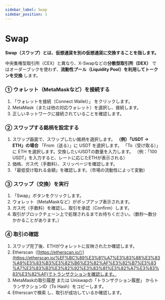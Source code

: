 ```yaml
---
sidebar_label: Swap
sidebar_position: 1
---
```


# Swap

**Swap（スワップ）とは、仮想通貨を別の仮想通貨に交換することを指します。**

中央集権型取引所（CEX）と異なり、X-Swapなどの**分散型取引所（DEX）** ではオーダーブックを使わず、**流動性プール（Liquidity Pool）を利用してトークンを交換** します。

### **① ウォレット（MetaMaskなど）を接続する**

1. 「ウォレットを接続（Connect Wallet）」 をクリックします。
2. MetaMask（または他の対応ウォレット）を選択し、接続します。
3. 正しいネットワークに接続されていることを確認します。

### **② スワップする銘柄を設定する**

1. スワップ画面で、スワップしたい銘柄を選択します。 **（例）「USDT → ETH」の場合** 「From（送る）」に USDT を選択します。 「To（受け取る）」に ETH を選択します。交換したいUSDTの数量を入力します。 （例：「100 USDT」を入力すると、レートに応じたETHが表示される）
2. 価格、ガス代（手数料）、スリッページを確認します。
3. 「最低受け取れる金額」を確認します。（市場の流動性によって変動）

### **③ スワップ（交換）を実行**

1. 「Swap」ボタンをクリックします。
2. ウォレット（MetaMaskなど）がポップアップ表示されます。
3. ガス代（手数料）を確認し、取引を承認（Confirm）します。
4. 取引がブロックチェーン上で処理されるまでお待ちください。（数秒～数分かかることがあります。）

### **④ 取引の確認**

1. スワップ完了後、ETHがウォレットに反映されたか確認します。
2. Etherscan（[https://etherscan.io/）](https://etherscan.io/%EF%BC%89%E3%81%A7%E3%83%88%E3%83%A9%E3%83%B3%E3%82%B6%E3%82%AF%E3%82%B7%E3%83%A7%E3%83%B3%E3%82%92%E3%83%81%E3%82%A7%E3%83%83%E3%82%AF)でトランザクションを確認します。
3. MetaMaskの取引履歴 または Uniswapの「トランザクション履歴」 からトランザクションID（Tx Hash）をコピーします。
4. Etherscanで検索 し、取引が成功しているか確認します。